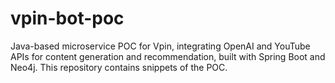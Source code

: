 # vpin-bot-poc
Java-based microservice POC for Vpin, integrating OpenAI and YouTube APIs for content generation and recommendation, built with Spring Boot and Neo4j. This repository contains snippets of the POC.
